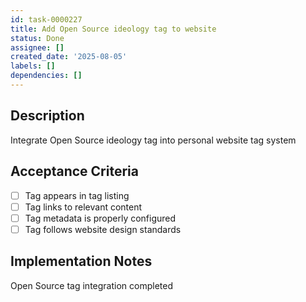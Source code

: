 ```yaml
---
id: task-0000227
title: Add Open Source ideology tag to website
status: Done
assignee: []
created_date: '2025-08-05'
labels: []
dependencies: []
---
```


## Description

Integrate Open Source ideology tag into personal website tag system

## Acceptance Criteria

- [ ] Tag appears in tag listing
- [ ] Tag links to relevant content
- [ ] Tag metadata is properly configured
- [ ] Tag follows website design standards

## Implementation Notes

Open Source tag integration completed
